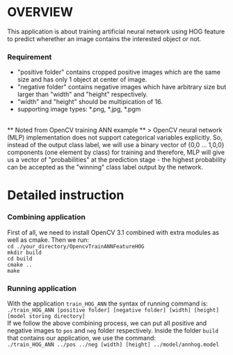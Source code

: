 # OVERVIEW
This application is about training artificial neural network using HOG feature to predict wherether an image contains the interested object or not.

### Requirement
- "positive folder" contains cropped positive images which are the same size and has only 1 object at center of image.
- "negative folder" contains negative images which have arbitrary size but larger than "width" and "height" respectively.
- "width" and "height" should be multipication of 16.
- supporting image types: *.png, *.jpg, *.pgm

</br>
** Noted from OpenCV training ANN example **
> OpenCV neural network (MLP) implementation does not support categorical variables explicitly. So, instead of the output class label, we will use a binary vector of {0,0 ... 1,0,0} components (one element by class) for training and therefore, MLP will give us a vector of "probabilities" at the prediction stage - the highest probability can be accepted as the "winning" class label output by the network.

# Detailed instruction
### Combining application
First of all, we need to install OpenCV 3.1 combined with extra modules as well as cmake. Then we run: </br> 
`cd ./your_directory/OpencvTrainANNFeatureHOG` </br>
`mkdir build` </br>
`cd build` </br>
`cmake ..` </br>
`make` </br>

### Running application
With the application `train_HOG_ANN` the syntax of running command is: </br>
`./train_HOG_ANN [positive folder] [negative folder] [width] [height] [model storing directory]` </br>
If we follow the above combining process, we can put all positive and negative images to `pos` and `neg` folder respectively. Inside the folder `build` that contains our application, we use the command:</br>
`./train_HOG_ANN ../pos ../neg [width] [height] ../model/annhog.model`


